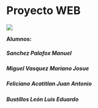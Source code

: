 # Proyecto WEB

![](https://www.womgp.com/blog/wp-content/uploads/2021/03/Desarrollo-Web-Dibdata-660x330.jpg)


**Alumnos:**

##### Sanchez Palafox Manuel
##### Miguel Vasquez Mariano Josue
##### Feliciano Acatitlan Juan Antonio
##### Bustillos León Luis Eduardo
